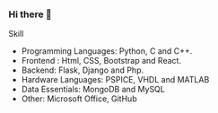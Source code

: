 ### Hi there 👋

<!--
**deepak-madhukar/deepak-madhukar** is a ✨ _special_ ✨ repository because its `README.md` (this file) appears on your GitHub profile.

Here are some ideas to get you started:

- 🔭 I’m currently working on ...
- 🌱 I’m currently learning ...
- 👯 I’m looking to collaborate on ...
- 🤔 I’m looking for help with ...
- 💬 Ask me about ...
- 📫 How to reach me: ...
- 😄 Pronouns: ...
- ⚡ Fun fact: ...
-->

Skill
- Programming Languages: Python, C and C++.
- Frontend : Html, CSS, Bootstrap and React.
- Backend: Flask, Django and Php.
- Hardware Languages: PSPICE, VHDL and MATLAB
- Data Essentials: MongoDB and MySQL
- Other: Microsoft Office, GitHub

